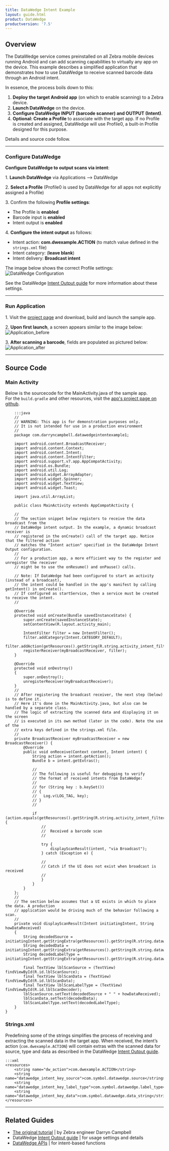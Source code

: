 ```yaml
---
title: DataWedge Intent Example
layout: guide.html
product: DataWedge
productversion: '7.5'
---
```


## Overview
The DataWedge service comes preinstalled on all Zebra mobile devices running Android and can add scanning capabilities to virtually any app on the device. This example describes a simplified application that demonstrates how to use DataWedge to receive scanned barcode data through an Android intent. 

In essence, the process boils down to this:

1. **Deploy the target Android app** (on which to enable scanning) to a Zebra device.  
2. **Launch DataWedge** on the device.
3. **Configure DataWedge INPUT (barcode scanner) and OUTPUT (Intent)**.
4. **Optional: Create a Profile** to associate with the target app. If no Profile is created and assigned, DataWedge will use Profile0, a built-in Profile designed for this purpose. 

Details and source code follow. 

-----

### Configure DataWedge

**Configure DataWedge to output scans via intent**: 

&#49;. **Launch DataWedge** via Applications --> DataWedge

&#50;. **Select a Profile** (Profile0 is used by DataWedge for all apps not explicitly assigned a Profile)

&#51;. Confirm the following **Profile settings**:
  * The Profile is **enabled**
  * Barcode input is **enabled**
  * Intent output is **enabled**

&#52;. **Configure the intent output** as follows:
  * Intent action: **com.dwexample.ACTION** (to match value defined in the `strings.xml` file) <!-- [strings.xml](https://github.com/darryncampbell/DataWedge-Intent-Example-1/blob/master/app/src/main/res/values/strings.xml)) -->
  * Intent category: (**leave blank**)
  * Intent delivery: **Broadcast intent**


The image below shows the correct Profile settings:
  ![DataWedge Configuration](datawedge_settings.png)

See the DataWedge [Intent Output guide](../../output/intent) for more information about these settings. 

<!-- 
### NOTES

**Intent action -** an implicit intent sent by DataWedge. The target app must be configured to receive this intent. For the purposes of this tutorial, "com.dwexample.ACTION" can be specified.
**Intent category -** is associated with the intent sent by DataWedge following each scan.
**Intent delivery -** can be one of:
 * “Send via StartActivity” is analogous to calling [Context.startActivity](https://developer.android.com/reference/android/content/Context.html#startActivity(android.content.Intent))
 * “Send via StartService” is analogous to calling [Context.startService](https://developer.android.com/reference/android/content/Context.html#startService(android.content.Intent))
 * “Broadcast intent” is analogous to calling [Context.sendBroadcast](https://developer.android.com/reference/android/content/Context.html#sendBroadcast(android.content.Intent))
 -->

-----

### Run Application

&#49;. Visit the [project page](https://github.com/darryncampbell/DataWedge-Intent-Example-1) and download, build and launch the sample app. 
<br>

&#50;. **Upon first launch**, a screen appears similar to the image below: 
![Application_before](application_before_scan.png)
<br>

&#51;. **After scanning a barcode**, fields are populated as pictured below:
![Application_after](application_after_scan.png)
<br>

-----

## Source Code

### Main Activity

Below is the sourcecode for the MainActivity.java of the sample app. <br>
For the `build.gradle` and other resources, visit the [app's project page on github](https://github.com/darryncampbell/DataWedge-Intent-Example-1).


		:::java
		//
		// WARNING: This app is for demonstration purposes only.
		// It is not intended for use in a production environment
		//
		package com.darryncampbell.datawedgeintentexample1;

		import android.content.BroadcastReceiver;
		import android.content.Context;
		import android.content.Intent;
		import android.content.IntentFilter;
		import android.support.v7.app.AppCompatActivity;
		import android.os.Bundle;
		import android.util.Log;
		import android.widget.ArrayAdapter;
		import android.widget.Spinner;
		import android.widget.TextView;
		import android.widget.Toast;

		import java.util.ArrayList;

		public class MainActivity extends AppCompatActivity {

		// 
		// The section snippet below registers to receive the data broadcast from the
		// DataWedge intent output. In the example, a dynamic broadcast receiver is 
		// registered in the onCreate() call of the target app. Notice that the filtered action 
		// matches the "Intent action" specified in the DataWedge Intent Output configuration.
		// 
		// For a production app, a more efficient way to the register and unregister the receiver 
		// might be to use the onResume() and onPause() calls. 

		// Note: If DataWedge had been configured to start an activity (instead of a broadcast), 
		// the intent could be handled in the app's manifest by calling getIntent() in onCreate(). 
		// If configured as startService, then a service must be created to receive the intent.
		//

	    @Override
	    protected void onCreate(Bundle savedInstanceState) {
	        super.onCreate(savedInstanceState);
	        setContentView(R.layout.activity_main);

	        IntentFilter filter = new IntentFilter();
	        filter.addCategory(Intent.CATEGORY_DEFAULT);
	        filter.addAction(getResources().getString(R.string.activity_intent_filter_action));
	        registerReceiver(myBroadcastReceiver, filter);
	    }

	    @Override
	    protected void onDestroy()
	    {
	        super.onDestroy();
	        unregisterReceiver(myBroadcastReceiver);
	    }
	    //
	    // After registering the broadcast receiver, the next step (below) is to define it.  
	    // Here it's done in the MainActivity.java, but also can be handled by a separate class.
	    // The logic of extracting the scanned data and displaying it on the screen 
	    // is executed in its own method (later in the code). Note the use of the 
	    // extra keys defined in the strings.xml file.  
	    //  
	    private BroadcastReceiver myBroadcastReceiver = new BroadcastReceiver() {
	        @Override
	        public void onReceive(Context context, Intent intent) {
	            String action = intent.getAction();
	            Bundle b = intent.getExtras();
	            
	            //
	            // The following is useful for debugging to verify
	            // the format of received intents from DataWedge:
	            //
	            // for (String key : b.keySet())
	            // {
	            //   Log.v(LOG_TAG, key);
	            // }
	            //

	            if (action.equals(getResources().getString(R.string.activity_intent_filter_action))) {
	                //
	                //  Received a barcode scan
	                //
	                
	                try {
	                    displayScanResult(intent, "via Broadcast");
	                } catch (Exception e) {
	                
	                //
	                // Catch if the UI does not exist when broadcast is received 
	                //
	                }
	            }
	        }
	    };
	    //
	    // The section below assumes that a UI exists in which to place the data. A production 
	    // application would be driving much of the behavior following a scan.
	    //
	    private void displayScanResult(Intent initiatingIntent, String howDataReceived)
	    {
	        String decodedSource = initiatingIntent.getStringExtra(getResources().getString(R.string.datawedge_intent_key_source));
	        String decodedData = initiatingIntent.getStringExtra(getResources().getString(R.string.datawedge_intent_key_data));
	        String decodedLabelType = initiatingIntent.getStringExtra(getResources().getString(R.string.datawedge_intent_key_label_type));

	        final TextView lblScanSource = (TextView) findViewById(R.id.lblScanSource);
	        final TextView lblScanData = (TextView) findViewById(R.id.lblScanData);
	        final TextView lblScanLabelType = (TextView) findViewById(R.id.lblScanDecoder);
	        lblScanSource.setText(decodedSource + " " + howDataReceived);
	        lblScanData.setText(decodedData);
	        lblScanLabelType.setText(decodedLabelType);
	    }
	}

### Strings.xml

Predefining some of the strings simplifies the process of receiving and extracting the scanned data in the target app. When received, the intent’s action (`com.dwexample.ACTION`) will contain extras with the scanned data for source, type and data as described in the DataWedge [Intent Output guide](../../output/intent/#singledecodemode). 

	:::xml
	<resources>
	    <string name="dw_action">com.dwexample.ACTION</string>
	    <string name="datawedge_intent_key_source">com.symbol.datawedge.source</string>
	    <string name="datawedge_intent_key_label_type">com.symbol.datawedge.label_type</string>
	    <string name="datawedge_intent_key_data">com.symbol.datawedge.data_string</string>
	</resources>

<!-- Notes integrated into Main Activity

### Register broadcast receiver

The snippet below is the section of the main activity (above) that registers to receive the data broadcast from the DataWedge intent output. In the example, a dynamic broadcast receiver is registered in the `onCreate()` call of the target app. For a production app, a more efficient way to the register and unregister the receiver might be to use the `onResume()` and `onPause()` calls. Notice that the filtered action matches the "Intent action" specified in [Step 4](#configuredatawedge), above.

**Note**: If DataWedge had been configured to start an activity (instead of a broadcast), it could be handled in the app's manifest by calling `getIntent()` in `onCreate()`. If configured as startService, then a service must be created to receive the intent.

	:::java
	@Override
	protected void onCreate(Bundle savedInstanceState) {
	    ...
	    IntentFilter filter = new IntentFilter();
	    filter.addCategory(Intent.CATEGORY_DEFAULT);
	    filter.addAction(getResources().getString(R.string.dw_action));
	    registerReceiver(myBroadcastReceiver, filter);
	}

 -->

-----

## Related Guides

* [The original tutorial](http://www.darryncampbell.co.uk/2017/12/13/tutorial-scan-with-datawedge-intent-output-on-zebra-devices/) | by Zebra engineer Darryn Campbell
* DataWedge [Intent Output guide](../../output/intent) | for usage settings and details
* [DataWedge APIs](../) | for intent-based functions


